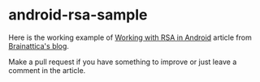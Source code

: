 # android-rsa-sample

Here is the working example of [Working with RSA in Android](http://blog.brainattica.com/working-with-rsa-in-android) article from [Brainattica's blog](http://blog.brainattica.com).

Make a pull request if you have something to improve or just leave a comment in the article.
